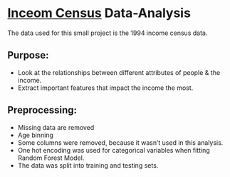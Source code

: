 # [Inceom Census](https://archive.ics.uci.edu/ml/datasets/Census+Income) Data-Analysis
The data used for this small project is the 1994 income census data.
## Purpose:
* Look at the relationships between different attributes of people & the income.
* Extract important features that impact the income the most.
## Preprocessing:
*	Missing data are removed
*	Age binning
*	Some columns were removed, because it wasn’t used in this analysis.
*	One hot encoding was used for categorical variables when fitting Random Forest Model.
*	The data was split into training and testing sets.

